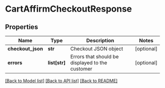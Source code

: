# CartAffirmCheckoutResponse

## Properties
Name | Type | Description | Notes
------------ | ------------- | ------------- | -------------
**checkout_json** | **str** | Checkout JSON object | [optional] 
**errors** | **list[str]** | Errors that should be displayed to the customer | [optional] 

[[Back to Model list]](../README.md#documentation-for-models) [[Back to API list]](../README.md#documentation-for-api-endpoints) [[Back to README]](../README.md)



